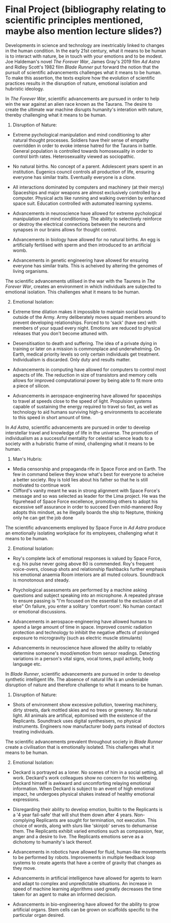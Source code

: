 # Final Project (bibliography relating to scientific principles mentioned, maybe also mention lecture slides?)

Developments in science and technology are inextricably linked to changes 
in the human condition.
In the early 21st century, what it means to be human is to interact with nature, 
be in touch with your emotions and to be modest.
Joe Haldeman's novel *The Forever War*, James Gray's 2019 film *Ad Astra* and 
Ridley Scott's 1982 film *Blade Runner* put forward the notion that 
the pursuit of scientific advancements challenges what it means to be human.
To make this assertion, the texts explore how the evolution of scientific practices
results in the disruption of nature, emotional isolation and hubristic ideology.

In *The Forever War*, scientific advancements are pursued in order to 
help win the war against an alien race known as the Taurans. The desire to create the ultimate
war machine disrupts humanity's interation with nature, 
thereby challenging what it means to be human.
1. Disruption of Nature:
  * Extreme pychological manipulation and mind conditioning to alter natural thought processes.
    Soldiers have  their sense of empathy overridden in order to evoke intense hatred for the Taurans in battle.
    General population is controlled towards homosexuality in order to control birth rates. Heterosexuality viewed as sociopathic.
  * No natural births. No concept of a parent. Adolescent years spent in an institution.
    Eugenics council controls all production of life, ensuring everyone has similar traits. 
    Eventually everyone is a clone.
  * All interactions dominated by computers and machinery (at their mercy)
    Spaceships and major weapons are almost exclusively controlled by a computer. 
    Physical acts like running and walking overriden by enhanced space suit.
    Education controlled with automated learning systems.

  * Advancements in neuroscience have allowed for extreme pychological manipulation and mind conditioning.
    The ability to selectively reinforce or destroy the electrical connections between the neurons and synapses in our brains allows for thought control.
  * Advancements in biology have allowed for no natural births.
    An egg is artificially fertilised with sperm and then introduced to an artificial womb.
  * Advancements in genetic engineering have allowed for ensuring everyone has similar traits.
    This is acheived by altering the genomes of living organisms.

The scientific advancements utilised in the war with the Taurens in *The Forever War*,
creates an environment in which individuals are subjected to emotional isolation. 
This challenges what it means to be human.

2. Emotional Isolation:
  * Extreme time dilation makes it impossible to maintain social bonds outside of the Army.
    Army deliberately moves squad members around to prevent developing relationships.
    Forced to to 'sack' (have sex) with members of your squad every night.
    Emotions are reduced to physical releases that you don't become attuned with.
  * Desensitisation to death and suffering.
    The idea of a private dying in training or later on a mission is commonplace and underwhelming.
    On Earth, medical priority levels so only certain individuals get treatment.
    Individualism is discarded. Only duty and results matter.


  * Advancements in computing have allowed for computers to control most aspects of life.
    The reduction in size of transistors and memory cells allows for improved computational power by being able to fit more onto a piece of silicon.
  * Advancements in aerospace-engineering have allowed for spaceships to travel at speeds close to the speed of light.
    Propulsion systems capable of sustaining the energy required to travel so fast, as well as technology to aid humans surviving high-g environments to accelerate to this speed in short amount of time.


In *Ad Astra*, scientific advancements are pursued in order to 
develop interstellar travel and knowledge of life in the universe.
The promotion of individualism as a successful mentality for celestial science 
leads to a society with a hubristic frame of mind, challenging what it means to be human.

1. Man's Hubris:
  * Media censorship and propaganda rife in Space Force and on Earth. 
    The few in command believe they know what's best for everyone to acheive a better society.
    Roy is told lies about his father so that he is still motivated to continue work
  * Clifford's vanity meant he was in strong alignment with Space Force's message and so was selected as leader for the Lima project.
    He was the figurehead of Space Force excellence, promoting others to adopt his excessive self assurance in order to succeed 
    Even mild-mannered Roy adopts this mindset, as he illegally boards the ship to Neptune, thinking only he can get the job done

The scientific advancements employed by Space Force in *Ad Astra*
produce an emotionally isolating workplace for its employees, challenging
what it means to be human.

2. Emotional Isolation:
  * Roy's complete lack of emotional responses is valued by Space Force, e.g. his pulse never going above 80 is commended.
    Roy's frequent voice-overs, closeup shots and relationship flashbacks further emphasis his emotional anaemia
    Room interiors are all muted colours. Soundtrack is monotonous and steady.
  * Psychological assessments are performed by a machine asking questions and subject speaking into an microphone.
    A repeated phrase to ensure passing is "I'm focused on the essential to the exclusion of all else" 
    On failure, you enter a solitary 'comfort room'. No human contact or emotional discussions. 

  * Advancements in aerospace-engineering have allowed humans to spend a large amount of time in space.
    Improved cosmic radiation protection and technology to inhibit the negative affects of prolonged exposure to microgravity (such as electric muscle stimulants)
  * Advancements in neuroscience have allowed the ability to reliably determine someone's mood/emotion from sensor readings.
    Detecting variations in a person's vital signs, vocal tones, pupil activity, body language etc.


In *Blade Runner*, scientific advancements are pursued in order to develop 
synthetic intelligent life. The absence of natural life is an undeniable disruption of nature
and therefore challenge to what it means to be human.

1. Disruption of Nature:
  * Shots of environment show excessive pollution, towering machinery, dirty streets, dark mottled skies and no trees or greenery.
    No natural light. All animals are artifical, epitomised with the existence of the Replicants.
    Soundtrack uses digital synthesisers, no physical instruments.
    Engineers now manufacturer body parts instead of doctors treating individuals.


The scientific advancements prevalent throughout society in *Blade Runner*
create a civilisation that is emotionally isolated. This challenges what it means to be human.

2. Emotional Isolation:
  * Deckard is portrayed as a loner. No scenes of him in a social setting, all work.
    Deckard's work colleagues show no concern for his wellbeing.
    Deckard himself is awkward and uncomforting relaying emotional information.
    When Deckard is subject to an event of high emotional impact, he undergoes physical shakes instead of healthy emotional expressions. 
  * Disregarding their ability to develop emotion, builtin to the Replicants is a '4 year fail-safe' that will shut them down after 4 years.
    Non-complying Replicants are sought for termination, not execution. This choice of words, along with slurs like 'skinjob' serves to dehumanise them.
    The Replicants exhibit varied emotions such as compassion, fear, anger and a desire to live.
    The Replicants emotions serve as a dichotomy to humanity's lack thereof.

  * Advancements in robotics have allowed for fluid, human-like movements to be performed by robots.
    Improvements in multiple feedback loop systems to create agents that have a centre of gravity that changes as they move.
  * Advancements in artificial intelligence have allowed for agents to learn and adapt to complex and unpredictable situations.
    An increase in speed of machine learning algorithms used greatly decreases the time taken for an agent to make an informed decision.
  * Advancements in bio-engineering have allowed for the ability to grow artificial organs.
    Stem cells can be grown on scaffolds specific to the particular organ desired.


